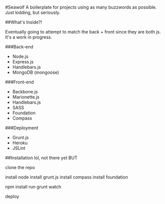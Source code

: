 #Seawolf
A boilerplate for projects using as many buzzwords as possible. Just kidding, but seriously.

##What's Inside?!

Eventually going to attempt to match the back + front since they are both js. It's a work in progress.

###Back-end
* Node.js
* Express.js
* Handlebars.js
* MongoDB (mongoose)

###Front-end
* Backbone.js
* Marionette.js
* Handlebars.js
* SASS
* Foundation
* Compass

###Deployment
* Grunt.js
* Heroku
* JSLint


##Installation
lol, not there yet BUT

clone the repo


install node
install grunt.js
install compass
install foundation

npm install
run grunt watch

deploy
